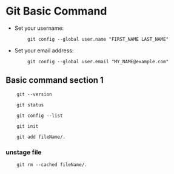 # Git Basic Command

- Set your username:
```git
        git config --global user.name "FIRST_NAME LAST_NAME"
```

- Set your email address:
```git 
        git config --global user.email "MY_NAME@example.com"
```

## Basic command section 1

```
    git --version
```

```
    git status
```

```
    git config --list
```

```
    git init
```

```
    git add fileName/.
```
### unstage file

```
    git rm --cached fileName/.
```